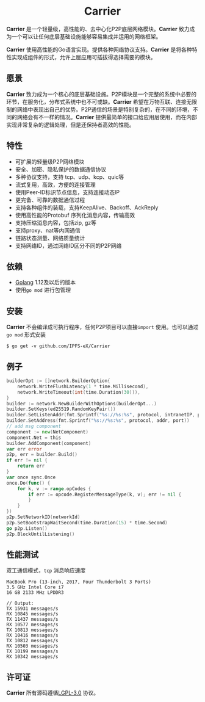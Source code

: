 <h1 align="center">Carrier</h1>



**Carrier** 是一个轻量级，高性能的、去中心化P2P底层网络模块。**Carrier** 致力成为一个可以让任何底层基础设施能够容易集成并运用的网络框架。

**Carrier** 使用高性能的Go语言实现。提供各种网络协议支持。**Carrier** 是将各种特性实现成组件的形式，允许上层应用可插拔得选择需要的模块。

## 愿景

**Carrier** 致力成为一个核心的底层基础设施。P2P模块是一个完整的系统中必要的环节，在服务化，分布式系统中也不可或缺。**Carrier** 希望在万物互联、连接无限制的网络中表现出自己的优势。P2P通信的场景是特别复杂的，在不同的环境，不同的网络会有不一样的情况。**Carrier** 提供最简单的接口给应用层使用，而在内部实现非常复杂的逻辑处理，但是还保持者高效的性能。

## 特性

- 可扩展的轻量级P2P网络模块
- 安全、加密、隐私保护的数据通信协议
- 多种协议支持，支持 tcp、udp、kcp、quic等
- 流式复用，高效，方便的连接管理
- 使用Peer-ID标识节点信息，支持连接动态IP
- 更完备、可靠的数据通信过程
- 支持各种组件的装载，支持KeepAlive、Backoff、AckReply
- 使用高性能的Protobuf 序列化消息内容，传输高效
- 支持压缩消息内容，包括zip, gz等
- 支持proxy、nat等内网通信
- 链路状态测量、网络质量统计
- 支持网络ID，通过网络ID区分不同的P2P网络

## 依赖

* [Golang](https://golang.org/doc/install) 1.12及以后的版本
* 使用`go mod` 进行包管理

## 安装

**Carrier** 不会编译成可执行程序，任何P2P项目可以直接`import` 使用。也可以通过`go mod` 形式安装

```shell
$ go get -v github.com/IPFS-eX/Carrier
```



## 例子

```go
builderOpt := []network.BuilderOption{
	network.WriteFlushLatency(1 * time.Millisecond),
	network.WriteTimeout(int(time.Duration(30))),
}
builder := network.NewBuilderWithOptions(builderOpt...)
builder.SetKeys(ed25519.RandomKeyPair())
builder.SetListenAddr(fmt.Sprintf("%s://%s:%s", protocol, intranetIP, port))
builder.SetAddress(fmt.Sprintf("%s://%s:%s", protocol, addr, port))
// add msg component
component := new(NetComponent)
component.Net = this
builder.AddComponent(component)
var err error
p2p, err = builder.Build()
if err != nil {
	return err
}
var once sync.Once
once.Do(func() {
	for k, v := range.opCodes {
		if err := opcode.RegisterMessageType(k, v); err != nil {
		}
	}
})
p2p.SetNetworkID(networkId)
p2p.SetBootstrapWaitSecond(time.Duration(15) * time.Second)
go p2p.Listen()
p2p.BlockUntilListening()
```



## 性能测试



双工通信模式，`tcp` 消息响应速度

```
MacBook Pro (13-inch, 2017, Four Thunderbolt 3 Ports)
3.5 GHz Intel Core i7
16 GB 2133 MHz LPDDR3

// Output:
TX 15931 messages/s 
RX 10845 messages/s 
TX 11437 messages/s 
RX 10577 messages/s 
TX 10813 messages/s 
RX 10416 messages/s 
TX 10812 messages/s 
RX 10503 messages/s 
TX 10199 messages/s 
RX 10342 messages/s 
```





## 许可证

**Carrier** 所有源码遵循[LGPL-3.0](LICENSE) 协议。